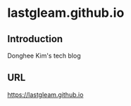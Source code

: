 # lastgleam.github.io

## Introduction

Donghee Kim's tech blog

## URL

https://lastgleam.github.io

